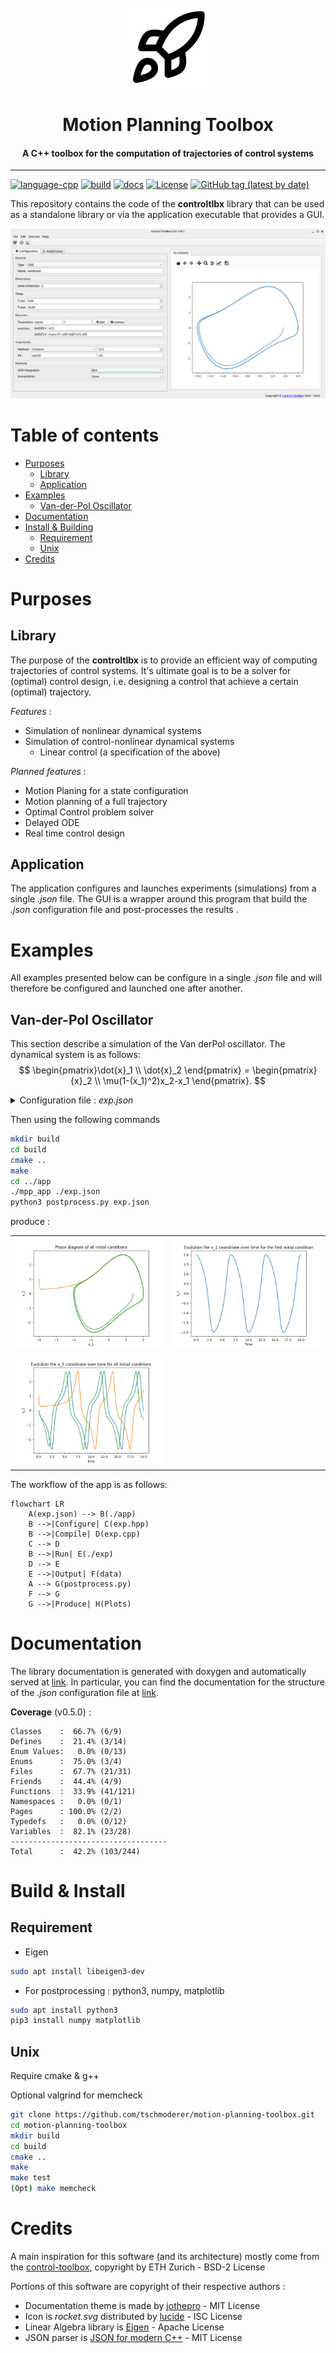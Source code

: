 <div id="motion-planning-toolbox-logo" align="center">
    <br />
    <img src="https://raw.githubusercontent.com/tschmoderer/motion-planning-toolbox/main/docs/img/icons/128x128/rocket.png" alt="Motion Planning ToolBox Logo" width="128" id="motion-planning-toolbox-logo-img"/>
    <h1>Motion Planning Toolbox</h1>
    <h4>A C++ toolbox for the computation of trajectories of control systems</h4>
    <hr/>
</div>


[![language-cpp](https://img.shields.io/badge/language-C%2B%2B-blue)](https://github.com/tschmoderer/motion-planning-toolbox/search?l=c%2B%2B&type=code)  [![build](https://github.com/tschmoderer/motion-planning-toolbox/actions/workflows/cmake.yml/badge.svg?branch=main)](https://github.com/tschmoderer/motion-planning-toolbox/actions/workflows/cmake.yml) [![docs](https://github.com/tschmoderer/motion-planning-toolbox/actions/workflows/doxygen.yml/badge.svg?branch=main)](https://tschmoderer.github.io/motion-planning-toolbox/html/index.html) [![License](https://img.shields.io/badge/License-GPL%20v3-blue.svg)](https://github.com/tschmoderer/motion-planning-toolbox/blob/master/LICENSE) [![GitHub tag (latest by date)](https://img.shields.io/github/v/tag/tschmoderer/motion-planning-toolbox?label=Version)](https://github.com/tschmoderer/motion-planning-toolbox/releases)



This repository contains the code of the **controltlbx** library that can be used as a standalone library or via the application executable that provides a GUI. 

![GUI v0.01](.github/img/gui/gui0.0.1.png)

Table of contents
=================

- [Purposes](#purposes)
  * [Library](#library)
  * [Application](#application)
- [Examples](#examples)
  * [Van-der-Pol Oscillator](#van-der-pol-oscillator)
- [Documentation](#documentation)
- [Install & Building](#install---building)
  * [Requirement](#requirement)
  * [Unix](#unix)
- [Credits](#credits)

# Purposes

## Library 

The purpose of the **controltlbx** is to provide an efficient way of computing trajectories of control systems.  It's ultimate goal is to be a solver for (optimal) control design, i.e. designing a control that achieve a certain (optimal) trajectory. 

*Features* : 

- Simulation of nonlinear dynamical systems 
- Simulation of control-nonlinear dynamical systems 
  - Linear control (a specification of the above) 

*Planned features* : 

* Motion Planing for a state configuration 
* Motion planning of a full trajectory 
* Optimal Control problem solver 
* Delayed ODE
* Real time control design 

## Application

The application configures and launches experiments (simulations) from a single *.json* file. The GUI is a wrapper around this program that build the *.json* configuration file and post-processes the results . 

# Examples

All examples presented below can be configure in a single *.json* file and will therefore be configured and launched one after another.

## Van-der-Pol Oscillator

This section describe a simulation of the Van derPol oscillator. The dynamical system is as follows: 
$$
\begin{pmatrix}\dot{x}_1 \\ \dot{x}_2 \end{pmatrix} = \begin{pmatrix}{x}_2 \\ \mu(1-(x_1)^2)x_2-x_1 \end{pmatrix}.
$$

<details><summary>Configuration file : <i>exp.json</i> </summary>
<p>


```json
{
    "experiences": [
   {
            "type": "dynamical",
            "name": "vanderpol",
            "run": true,
            
            "dimensions": {    
                "state_dim": 2,
            },

            "dynamics": {
                "parameters": {
                    "mymu": 1
                },

                "f": [
                    "dxdt(0) = x(1);",
                    "dxdt(1) = mymu*(1-x(0)*x(0))*x(1)-x(0);"
                ],

                "dfdx": [
                    "dxdt_dx(0,1) = 1;",
                    "dxdt_dx(1,0) = -mymu*x(1)*x(0)/2.-1;",
                    "dxdt_dx(1,1) = mymu*(1-x(0)*x(0));"
                ]
            },
            
            "trajectories": {
                "timesteps": {
                    "method": "linspace", 
                    "linspace": {
                        "tmin": 0, 
                        "tmax": 20, 
                        "nbT": 513
                    }
                }, 
                "x0": [
                    [2, 0], 
                    [-4, 1],
                    ["sqrt(2)", "1/2"]
                ]
            },

            "methods": {
                "ode": {
                    "method": "RK4", 
                    "parameters": {}
                }, 

                "interpolation": {
                    "method": "INTERP_LINEAR", 
                    "parameters": {
                        "extend_left": "EXTEND_ZERO", 
                        "extend_right": "EXTEND_ZERO"
                    }
                }
            },
            
            "outputs": {
                "traj": {
                    "cli": false,
                    "file": {
                        "yn": true,
                        "dir": "./results/",
                        "subdir": "data/",
                        "filename": "trajectory.dat",
                        "time-filename": "time.dat"
                    }
                }, 

                "cntrl": null
            }, 

            "postprocess": {
                "plots": [
                    {
                        "data": {
                            "x": 0,
                            "y": 1,
                            "nb": 1
                        },
                        "type": "line", 
                        "title": "Evolution the x_1 coordinate over time for the first initial condition",
                        "xlabel": "Time",
                        "ylabel": "x_1",
                        "output": {
                            "gui": false, 
                            "file": {
                                "yn": true,              
                                "dir": "./results/", 
                                "subdir": "plots/",
                                "filename": "x1_coordinate.png"
                            }
                        }

                    }, 

                    {
                        "data": {
                            "x": 1,
                            "y": 2,
                            "nb": 0
                        },
                        "type": "line",
                        "title": "Phase diagram of all initial conditions",
                        "xlabel": "x_1",
                        "ylabel": "x_2",
                        
                        "output": {
                            "gui": true,
                            "file": {
                                "yn": true, 
                                "dir": "./results/", 
                                "subdir": "plots/",
                                "filename": "phase.png"
                            }
                        }
                    },

                    {
                        "data": {
                            "x": 0,
                            "y": 2,
                            "nb": 0
                        },
                        "type": "line",
                        "title": "Evolution the x_2 coordinate over time for all initial conditions",
                        "xlabel": "time",
                        "ylabel": "x_2",
                        
                        "output": {
                            "gui": true,
                            "file": {
                                "yn": true, 
                                "dir": "./results/", 
                                "subdir": "plots/",
                                "filename": "x2_coordinate_all.png"
                            }
                        }
                    }
                ]
            }
   }
}
```

</p>
</details>

Then using the following commands

```bash
mkdir build
cd build
cmake ..
make 
cd ../app
./mpp_app ./exp.json 
python3 postprocess.py exp.json
```

produce :

<table>
  <tr>
    <td> <img src="https://github.com/tschmoderer/motion-planning-toolbox/blob/b787af63644cbee5f076f1db201586720262889f/.github/img/vanderpol/phase.png"  alt="phase.png" ></td>
    <td><img src="https://github.com/tschmoderer/motion-planning-toolbox/blob/b787af63644cbee5f076f1db201586720262889f/.github/img/vanderpol/x1_coordinate.png" alt="x1_coordinate.png"></td>
   </tr> 
    <tr>
    </tr>
   <tr>
      <td><img src="https://github.com/tschmoderer/motion-planning-toolbox/blob/b787af63644cbee5f076f1db201586720262889f/.github/img/vanderpol/x2_coordinate_all.png" alt="x2_coordinate_all.png"></td>
  </tr>
</table>

The workflow of the app is as follows:

```mermaid
flowchart LR
    A(exp.json) --> B(./app)
    B -->|Configure| C(exp.hpp)
    B -->|Compile| D(exp.cpp)
    C --> D 
    B -->|Run| E(./exp)
    D --> E
    E -->|Output| F(data)
    A --> G(postprocess.py)
    F --> G
    G -->|Produce| H(Plots)
```

# Documentation 

The library documentation is generated with doxygen and automatically served at [link](https://tschmoderer.github.io/motion-planning-toolbox/html/index.html). In particular, you can find the documentation for the structure of the *.json* configuration file at [link](https://tschmoderer.github.io/motion-planning-toolbox/html/index.html/configuration-json).

**Coverage** (v0.5.0) : 

```
Classes    :  66.7% (6/9)
Defines    :  21.4% (3/14)
Enum Values:   0.0% (0/13)
Enums      :  75.0% (3/4)
Files      :  67.7% (21/31)
Friends    :  44.4% (4/9)
Functions  :  33.9% (41/121)
Namespaces :   0.0% (0/1)
Pages      : 100.0% (2/2)
Typedefs   :   0.0% (0/12)
Variables  :  82.1% (23/28)
-----------------------------------
Total      :  42.2% (103/244)

```

# Build & Install

## Requirement 
* Eigen 

```bash
sudo apt install libeigen3-dev
```

* For postprocessing : python3, numpy, matplotlib

```bash
sudo apt install python3
pip3 install numpy matplotlib
```


## Unix 

Require cmake & g++

Optional valgrind for memcheck

```bash
git clone https://github.com/tschmoderer/motion-planning-toolbox.git 
cd motion-planning-toolbox
mkdir build
cd build
cmake ..
make
make test
(Opt) make memcheck
```

# Credits

A main inspiration for this software (and its architecture) mostly come from the [control-toolbox](https://github.com/ethz-adrl/control-toolbox), copyright by ETH Zurich - BSD-2 License

Portions of this software are copyright of their respective authors :

- Documentation theme is made by [jothepro](https://github.com/jothepro/doxygen-awesome-css) - MIT License
- Icon is *rocket.svg* distributed by [lucide](https://github.com/lucide-icons/lucide) - ISC License
- Linear Algebra library is [Eigen](https://eigen.tuxfamily.org/) - Apache License
- JSON parser is [JSON for modern C++](https://github.com/nlohmann/json) - MIT License
